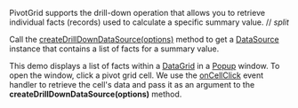 PivotGrid supports the drill-down operation that allows you to retrieve individual facts (records) used to calculate a specific summary value.
// _split_

Call the [createDrillDownDataSource(options)](/Documentation/ApiReference/Data_Layer/PivotGridDataSource/Methods/#createDrillDownDataSourceoptions) method to get a [DataSource](/Documentation/ApiReference/Data_Layer/DataSource/) instance that contains a list of facts for a summary value.

This demo displays a list of facts within a [DataGrid](/Documentation/ApiReference/UI_Components/dxDataGrid) in a [Popup](/Documentation/ApiReference/UI_Components/dxPopup/) window. To open the window, click a pivot grid cell. We use the [onCellClick](/Documentation/ApiReference/UI_Components/dxPivotGrid/Configuration/#onCellClick) event handler to retrieve the cell's data and pass it as an argument to the **createDrillDownDataSource(options)** method.
